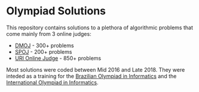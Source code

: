 # Olympiad Solutions

This repository contains solutions to a plethora of algorithmic problems that come mainly from 3 online judges:

* [DMOJ](https://dmoj.ca/) - 300+ problems
* [SPOJ](http://www.spoj.com/) - 200+ problems
* [URI Online Judge](https://www.urionlinejudge.com.br/judge/pt) - 850+ problems

Most solutions were coded between Mid 2016 and Late 2018. They were inteded as a training for the [Brazilian Olympiad in Informatics](https://olimpiada.ic.unicamp.br/) and the [International Olympiad in Informatics](http://ioinformatics.org/index.shtml).
